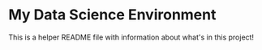 # My Data Science Environment

This is a helper README file with information about what's in this project!